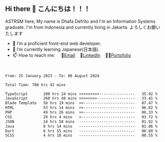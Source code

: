 ## Hi there 👋 こんにちは！！！
ASTRSM here, My name is Dhafa Defrito and I'm an Information Systems graduate. I'm from Indonesia and currently living in Jakarta. よろしくお願いたします

- 🔭 I’m a proficient front-end web developer.
- 🌱 I’m currently learning Japanese(日本語).
- 📫 How to reach me: &nbsp;&nbsp;&nbsp;&nbsp;📧[Email](ddefrito@gmail.com)&nbsp;&nbsp;&nbsp;&nbsp;💼[LinkedIn](https://www.linkedin.com/in/dhafa-defrita-rama-yudistira-9357a9229/)&nbsp;&nbsp;&nbsp;&nbsp;👨‍🎨[Portofolio](https://ddefrito.vercel.app/)
<br>
<!-- <p align="left">
<a href="https://github.com/ASTRSM">
  <img height="180em" src="https://github-readme-stats-eight-theta.vercel.app/api?username=ASTRSM&show_icons=true&theme=dracula&include_all_commits=true&count_private=true"/>
  <img height="180em" src="https://github-readme-stats-eight-theta.vercel.app/api/top-langs/?username=ASTRSM&layout=compact&langs_count=8&theme=dracula"/>
</a>
</p> -->

<!--START_SECTION:waka-->

```txt
From: 25 January 2023 - To: 06 August 2024

Total Time: 780 hrs 42 mins

TypeScript       280 hrs 24 mins >>>>>>>>>----------------   35.92 %
JavaScript       260 hrs 48 mins >>>>>>>>-----------------   33.41 %
Blade Template   58 hrs 19 mins  >>-----------------------   07.47 %
HTML             53 hrs 14 mins  >>-----------------------   06.82 %
PHP              49 hrs 26 mins  >>-----------------------   06.33 %
CSS              29 hrs 4 mins   >------------------------   03.72 %
JSON             14 hrs 58 mins  -------------------------   01.92 %
Java             8 hrs 14 mins   -------------------------   01.06 %
Dart             6 hrs 55 mins   -------------------------   00.89 %
SCSS             4 hrs 18 mins   -------------------------   00.55 %
```

<!--END_SECTION:waka-->
